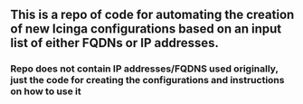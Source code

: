 ## This is a repo of code for automating the creation of new Icinga configurations based on an input list of either FQDNs or IP addresses. 
### Repo does not contain IP addresses/FQDNS used originally, just the code for creating the configurations and instructions on how to use it

